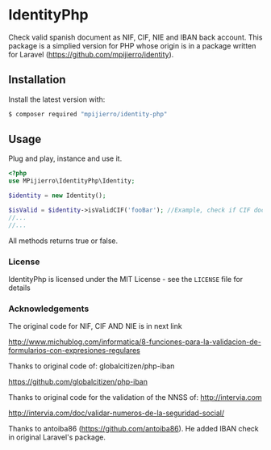 # IdentityPhp

Check valid spanish document as NIF, CIF, NIE and IBAN back account. This package is a simplied
 version for PHP whose origin is in a package written for Laravel (https://github.com/mpijierro/identity).

## Installation

Install the latest version with:

```php
$ composer required "mpijierro/identity-php"
```

## Usage

Plug and play, instance and use it.

```php
<?php
use MPijierro\IdentityPhp\Identity;

$identity = new Identity();

$isValid = $identity->isValidCIF('fooBar'); //Example, check if CIF document is valid
//...
//...

```

All methods returns true or false.

### License

IdentityPhp is licensed under the MIT License - see the `LICENSE` file for details

### Acknowledgements

The original code for NIF, CIF AND NIE is in next link

http://www.michublog.com/informatica/8-funciones-para-la-validacion-de-formularios-con-expresiones-regulares

Thanks to original code of: globalcitizen/php-iban
 
 https://github.com/globalcitizen/php-iban
 
Thanks to original code for the validation of the NNSS of: http://intervia.com
 
 http://intervia.com/doc/validar-numeros-de-la-seguridad-social/

Thanks to antoiba86 (https://github.com/antoiba86). He added IBAN check in original Laravel's package.